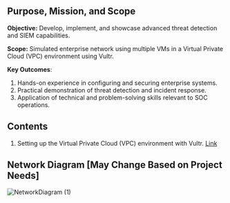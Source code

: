 ## Purpose, Mission, and Scope

**Objective:** Develop, implement, and showcase advanced threat detection and SIEM capabilities.

**Scope:** Simulated enterprise network using multiple VMs in a Virtual Private Cloud (VPC) environment using Vultr.

**Key Outcomes**: 
1. Hands-on experience in configuring and securing enterprise systems.
2. Practical demonstration of threat detection and incident response.
3. Application of technical and problem-solving skills relevant to SOC operations.

## Contents

1. Setting up the Virtual Private Cloud (VPC) environment with Vultr. [Link](./Stage1/Index.md)

## Network Diagram [May Change Based on Project Needs]
![NetworkDiagram (1)](https://github.com/user-attachments/assets/3e86af42-63d2-4526-9742-7b792bf393e1)
